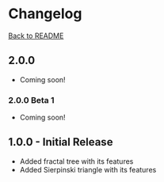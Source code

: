 # Changelog

[Back to README](README.md)

## 2.0.0
- Coming soon!

### 2.0.0 Beta 1
- Coming soon!

## 1.0.0 - Initial Release
- Added fractal tree with its features
- Added Sierpinski triangle with its features